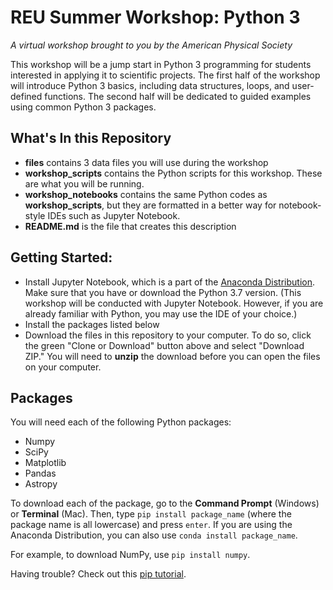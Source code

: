 # REU Summer Workshop: Python 3
*A virtual workshop brought to you by the American Physical Society*

This workshop will be a jump start in Python 3 programming for students interested in applying it to scientific projects. The first half of the workshop will introduce Python 3 basics, including data structures, loops, and user-defined functions. The second half will be dedicated to guided examples using common Python 3 packages.

## What's In this Repository
* **files** contains 3 data files you will use during the workshop
* **workshop_scripts** contains the Python scripts for this workshop. These are what you will be running. 
* **workshop_notebooks** contains the same Python codes as **workshop_scripts**, but they are formatted in a better way for notebook-style IDEs such as Jupyter Notebook. 
* **README.md** is the file that creates this description

## Getting Started: 
* Install Jupyter Notebook, which is a part of the [Anaconda Distribution](https://www.anaconda.com/products/individual). Make sure that you have or download the Python 3.7 version. 
(This workshop will be conducted with Jupyter Notebook. However, if you are already familiar with Python, you may use the IDE of your choice.)
* Install the packages listed below 
* Download the files in this repository to your computer. To do so, click the green "Clone or Download" button above and select "Download ZIP." You will need to **unzip** the download before you can open the files on your computer. 

## Packages
You will need each of the following Python packages:
* Numpy
* SciPy
* Matplotlib
* Pandas
* Astropy

To download each of the package, go to the **Command Prompt** (Windows) or **Terminal** (Mac). Then, type ```pip install package_name``` (where the package name is all lowercase) and press ```enter```. If you are using the Anaconda Distribution, you can also use ```conda install package_name```.

For example, to download NumPy, use ```pip install numpy```.

Having trouble? Check out this [pip tutorial](https://www.pythonforbeginners.com/basics/python-pip-usage/).
